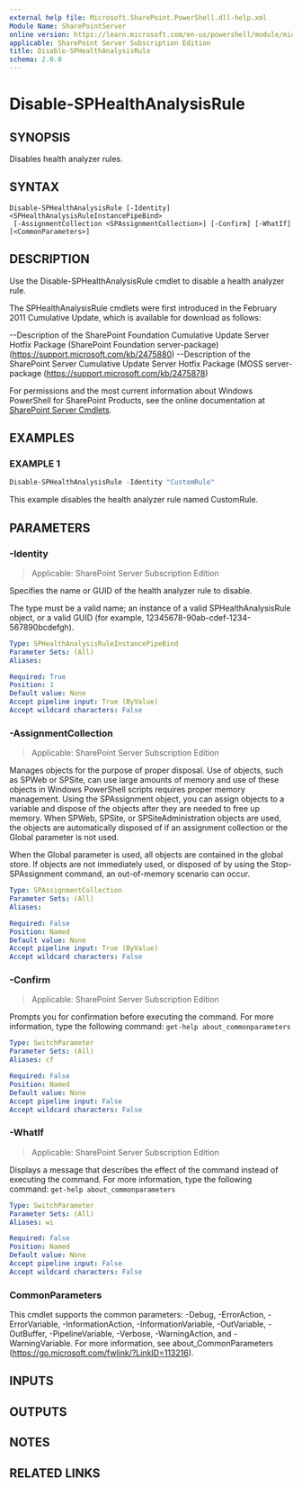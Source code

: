 ```yaml
---
external help file: Microsoft.SharePoint.PowerShell.dll-help.xml
Module Name: SharePointServer
online version: https://learn.microsoft.com/en-us/powershell/module/microsoft.sharepoint.powershell/disable-sphealthanalysisrule
applicable: SharePoint Server Subscription Edition
title: Disable-SPHealthAnalysisRule
schema: 2.0.0
---
```


# Disable-SPHealthAnalysisRule

## SYNOPSIS

Disables health analyzer rules.


## SYNTAX

```
Disable-SPHealthAnalysisRule [-Identity] <SPHealthAnalysisRuleInstancePipeBind>
 [-AssignmentCollection <SPAssignmentCollection>] [-Confirm] [-WhatIf] [<CommonParameters>]
```

## DESCRIPTION
Use the Disable-SPHealthAnalysisRule cmdlet to disable a health analyzer rule.

The SPHealthAnalysisRule cmdlets were first introduced in the February 2011 Cumulative Update, which is available for download as follows:

--Description of the SharePoint Foundation Cumulative Update Server Hotfix Package (SharePoint Foundation server-package) (https://support.microsoft.com/kb/2475880)
--Description of the SharePoint Server Cumulative Update Server Hotfix Package (MOSS server-package (https://support.microsoft.com/kb/2475878)

For permissions and the most current information about Windows PowerShell for SharePoint Products, see the online documentation at [SharePoint Server Cmdlets](https://learn.microsoft.com/powershell/sharepoint/sharepoint-server/sharepoint-server-cmdlets).

## EXAMPLES

### EXAMPLE 1
```powershell
Disable-SPHealthAnalysisRule -Identity "CustomRule"
```

This example disables the health analyzer rule named CustomRule.

## PARAMETERS

### -Identity

> Applicable: SharePoint Server Subscription Edition

Specifies the name or GUID of the health analyzer rule to disable.

The type must be a valid name; an instance of a valid SPHealthAnalysisRule object, or a valid GUID (for example, 12345678-90ab-cdef-1234-567890bcdefgh).

```yaml
Type: SPHealthAnalysisRuleInstancePipeBind
Parameter Sets: (All)
Aliases:

Required: True
Position: 1
Default value: None
Accept pipeline input: True (ByValue)
Accept wildcard characters: False
```

### -AssignmentCollection

> Applicable: SharePoint Server Subscription Edition

Manages objects for the purpose of proper disposal.
Use of objects, such as SPWeb or SPSite, can use large amounts of memory and use of these objects in Windows PowerShell scripts requires proper memory management.
Using the SPAssignment object, you can assign objects to a variable and dispose of the objects after they are needed to free up memory.
When SPWeb, SPSite, or SPSiteAdministration objects are used, the objects are automatically disposed of if an assignment collection or the Global parameter is not used.

When the Global parameter is used, all objects are contained in the global store.
If objects are not immediately used, or disposed of by using the Stop-SPAssignment command, an out-of-memory scenario can occur.

```yaml
Type: SPAssignmentCollection
Parameter Sets: (All)
Aliases:

Required: False
Position: Named
Default value: None
Accept pipeline input: True (ByValue)
Accept wildcard characters: False
```

### -Confirm

> Applicable: SharePoint Server Subscription Edition

Prompts you for confirmation before executing the command.
For more information, type the following command: `get-help about_commonparameters`

```yaml
Type: SwitchParameter
Parameter Sets: (All)
Aliases: cf

Required: False
Position: Named
Default value: None
Accept pipeline input: False
Accept wildcard characters: False
```

### -WhatIf

> Applicable: SharePoint Server Subscription Edition

Displays a message that describes the effect of the command instead of executing the command.
For more information, type the following command: `get-help about_commonparameters`

```yaml
Type: SwitchParameter
Parameter Sets: (All)
Aliases: wi

Required: False
Position: Named
Default value: None
Accept pipeline input: False
Accept wildcard characters: False
```

### CommonParameters
This cmdlet supports the common parameters: -Debug, -ErrorAction, -ErrorVariable, -InformationAction, -InformationVariable, -OutVariable, -OutBuffer, -PipelineVariable, -Verbose, -WarningAction, and -WarningVariable. For more information, see about_CommonParameters (https://go.microsoft.com/fwlink/?LinkID=113216).

## INPUTS

## OUTPUTS

## NOTES

## RELATED LINKS
